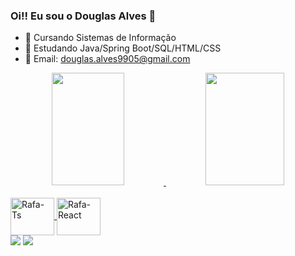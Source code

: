 ### Oi!! Eu sou o Douglas Alves 👋


- 🔭 Cursando Sistemas de Informação
- 🌱 Estudando Java/Spring Boot/SQL/HTML/CSS
- 💬 Email: douglas.alves9905@gmail.com

<div align="center">
  <a href="https://github.com/Douglas4lves">
  <img width="48%" height="180em" src="https://github-readme-stats.vercel.app/api?username=Douglas4lves&show_icons=true&theme=tokyonight&include_all_commits=true&count_private=true"/>
  <img width="50%" height="180em" src="https://github-readme-stats.vercel.app/api/top-langs/?username=Douglas4lves&layout=compact&langs_count=7&theme=tokyonight"/>
</div>
  
<div style="display: inline_block"><br>
  
  <img align="center" alt="Rafa-Ts" height="60" width="70" img src="https://cdn.jsdelivr.net/gh/devicons/devicon/icons/java/java-original-wordmark.svg" />
  <img align="center" alt="Rafa-React" height="60" width="70" img src="https://cdn.jsdelivr.net/gh/devicons/devicon/icons/mysql/mysql-original-wordmark.svg" />
  
  
  
 </div>

  <div>
     <a href="[https://www.linkedin.com/in/rafaella-ballerini-45875016a](https://www.linkedin.com/in/douglas-alves-7a55b0210/)" target="_blank"><img src="https://img.shields.io/badge/-LinkedIn-%230077B5?style=for-the-badge&logo=linkedin&logoColor=white" target="_blank"></a> 
    <a href = "mailto:douglas.alves9905@gmail.com"><img src="https://img.shields.io/badge/-Gmail-%23333?style=for-the-badge&logo=gmail&logoColor=white" target="_blank"></a>   
  </div>
  
  

  
  
  
